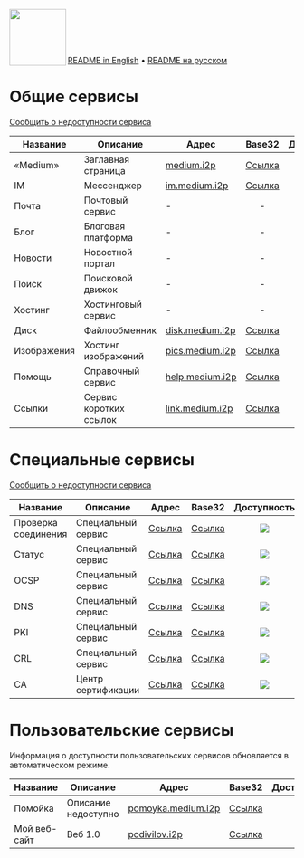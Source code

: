 <br/>
<img align="left" src="https://i.imgur.com/jwwzAxj.png" width="100px">
<br/><br/><br/><br/>

[README in English](README.en.md) • [README на русском](README.md)

# Общие сервисы
[Сообщить о недоступности сервиса](https://github.com/medium-isp/medium/issues/new)

| Название     	| Описание                    	| Адрес                       	| Base32 	      | Доступность 	| SSL | CA |
|-------------- |------------------------------ |------------------------------ |:-------------:|:-------------:|:---:|:--:|
| «Medium» 	| Заглавная страница            | [medium.i2p](http://medium.i2p/?i2paddresshelper=dLJzgrK601vSbtNZGQ~R8V0ruRsdeG35gaIdH0RkXzoFioASVww8YociZfrgLsnHmKmMfA46fFv6goHkWYLMcWCDqoNc1X1bUzJwNxGHDcJJ1svKCuMGJDm5Ve~UMkdqEWofeT4tc4F14dJE48ff10jM4Y3Zc1tJCBuXKwtwa~mAdSacDlowXABP3kQ76kpMqQZ6dAithyAi53u-USvTmpK0Lc4uvZsWQL32m~qGMEiNrrlAhHZY2ttPbPUq8ig1bhEoBkN9CEYDdEgH3mw9CNmIhUrQThD9Hp~Wlsvd1x0815U-DDPqQvbwj2KgVRRt4z0uvZ-Ol0gpJwSgXfovVmuGj-PjbzFlfe-oGB-hQWEM~rTvIGdoS09nyWZtzzEQMnOwxv72fEM7HVQbMzSQ3B2UMHDWcXaY~lmQNnXcvNPMZiWA9Qt0ogUdWzDMyz1OvK5hsUPOLEYJMQ7GS272Mx3E6fqGct2EJ20IDIY8MfMVvCzYOK58lvTqeEsAz-fRBQAEAAcAAA==)                   	| [Ссылка](http://mediumsqsqgxwwhioefin4qu2wql4nybk5fff7tgwbg2f6bgkboa.b32.i2p)              	| ![](https://img.shields.io/badge/доступен-success.svg)            	| ✅ | <a href="https://github.com/medium-isp/certification-authority/blob/master/ca-certificates/Medium_Root_CA.crt"><img src="https://img.shields.io/badge/%F0%9F%94%92-Medium_Root_CA-success.svg"></a> |
| IM   		| Мессенджер             	| [im.medium.i2p](http://im.medium.i2p/?i2paddresshelper=ZiLCyFW8shsSqPFZLyCnQEsXIpYud~0AjPBuCqKHEm8HCN0qvIiav-s5lCOWDh~DWC-bLqopcC1dEdCebMepEQZaUBM1MsrA~0rh4fqf1N7D~9~UI60il9HpLWgFRbexNfsvUx4r2LwCLG5odSbrJKFoRQ7r9MCOWdEb-asKTyXp1Q~NArFJwyn02C6jzuitQgveTQsVCwDm6VBh0hsdqrV3l62Fi8KENPbPwOb8baI9dzB20l-ZTkFjkFDkhann8d0Hd34qRLxAR2s-F149qf5Fri2LKhki-JkGgXofJPK80uLRe6x3hhBpyPowo-0hFSKPpSdZP5KCgW3y-~PJxqw-9q2sDz38K1Qc6wBGi-ouA~R9YIwYJ9QzRTNheIks4Cd2HXifV7haQZu0bbFdLb1ZbCsvrRo8iKf9gxrjIjsMSgaQsuSgTS5a7l6wMWfmfk7YN8EcgtaRUI6emglsVvvlrJPidzYxzLtyUWQPZYyEWnQTyhUMhpUlJmn17HyuBQAEAAcAAA==)              	| [Ссылка](http://imczm4o22fuinld5hyqdjvy6w3wttn6c3zxxonh72fnjnebokqfa.b32.i2p)              	| ![](https://img.shields.io/badge/доступен-success.svg)            	| ✅ | <a href="https://github.com/medium-isp/certification-authority/blob/master/ca-certificates/Medium_Root_CA.crt"><img src="https://img.shields.io/badge/%F0%9F%94%92-Medium_Root_CA-success.svg"></a> |
| Почта   	| Почтовый сервис             	| - | - | ![](https://img.shields.io/badge/нет_информации-inactive.svg)            	| - | - |
| Блог   	| Блоговая платформа            | - | - | ![](https://img.shields.io/badge/нет_информации-inactive.svg)            	| - | - |
| Новости   	| Новостной портал             	| - | - | ![](https://img.shields.io/badge/нет_информации-inactive.svg)            	| - | - |
| Поиск   	| Поисковой движок             	| - | - | ![](https://img.shields.io/badge/нет_информации-inactive.svg)            	| - | - |
| Хостинг   	| Хостинговый сервис	        | - | - | ![](https://img.shields.io/badge/нет_информации-inactive.svg)            	| - | - |
| Диск   	| Файлообменник                	| [disk.medium.i2p](http://disk.medium.i2p/?i2paddresshelper=rfhCTOQPt~jrquDp924fprg1oEhh2AQLWVd7o5IHuQUzWXlbsWyVlyDrTAgTHrukC~mV0KM7Pdx7Ae3OscYsAKOnKGNLBiMpvf9oyWc6BiZmLVV0lCMOjOe1zaWTYDyaalVgST1uJOnvqK4z5Bsp5KtjQTfdbWBo-03fvrxC~xr5vAfUXxGNWRohOsB50yo36KhEfin2q5x-BOjpR14jelnxdPvsjly4Ey3QZGkI5FBtqyz4habghOZ-OzPn9QY9x17j~ISiENrUV0oN0MREvMQyQWoILzfBdCNgokQP956H-D~3jQcwns-zUJJzUn5NKmtGVdtLeiopMd-TBkn377O2TocwJs4JDWO2EirkR6QpE~eecoaVEBmiKX62nE~GmO-Ru3caCssR2REWSLAycm3EE6EodYrpnWDhR7F0kIyXqDl9waAoIUWdBeUfWTWbWTPJXYm5QZ5tf8ffSB~gCc7mz9-2cTG7z~tr6CQX0FyHB06vKdHO0122w80xsGggBQAEAAcAAA==)              	| [Ссылка](http://diskinhww4t44nsa6rt56u32zhkgpervtyrauyyb7eqri4sqzeja.b32.i2p)              	| ![](https://img.shields.io/badge/доступен-success.svg)            	| ✅ | <a href="https://github.com/medium-isp/certification-authority/blob/master/ca-certificates/Medium_Root_CA.crt"><img src="https://img.shields.io/badge/%F0%9F%94%92-Medium_Root_CA-success.svg"></a> |
| Изображения   | Хостинг изображений           | [pics.medium.i2p](http://pics.medium.i2p/?i2paddresshelper=~wC19ISgdGp1Lh18DY1mRSLSGEk0YTWvplK~9pUQtVj1DD-nEoizpiKKTroORjBfSUmMPPTGvzh6-IB0dIWUsdn4X-s8wNr3sWFlyX1yFoHHvkyzLgAY-ju2QXkyeFjJhqAYy16fU4PqYehVALTjO2v2DN5GgDdmTPJ81yo4xOW61a9oxWByzQ~elYH-Liv0vfbNdPlANr5lmLhvDv67FVhEsFxKx-no-dMqBGniwPqZxtN5Eo0dl1DVf9yOdRcnJQSM5byMKZgQM2f~KtGOOa2yvPnjdsSdqw5Zh~RttAt6UnXbKp48pmP05rU-IWXYWXhBXYy2sZQSvXA-TIw~IxZ9UmU-jogu6shVw1iIadkFL5n0gTnOnIwJKheY2dvU-~FrrHoXnx1dZmNHsuLY5mNV7acOeKUlt2AUNDk-8Xdris7Rsl8mKSgTVMtJWNKuug07yzjq8ZolI43mL-LZErwrqVH-9a5N2I7ZpM-pODqWVs6lrEULiCj2iV7gMiNhBQAEAAcAAA==)              	| [Ссылка](http://picsqjcq6pjugty4rfvl2kjqg65lroc27jlrtdjlh2mdvug57meq.b32.i2p)              	| ![](https://img.shields.io/badge/доступен-success.svg)            	| ✅ | <a href="https://github.com/medium-isp/certification-authority/blob/master/ca-certificates/Medium_Root_CA.crt"><img src="https://img.shields.io/badge/%F0%9F%94%92-Medium_Root_CA-success.svg"></a> |
| Помощь   	| Справочный сервис             | [help.medium.i2p](http://help.medium.i2p/?i2paddresshelper=Y0U6Hz0ZIIbo9Kr1rp8zeIbXkU1BwceYJi-4eFjZY8d116ioh9n4~b9U~U-OX8uEgmLZM9NOeJC8uiheW5ovP3QArXCzQjutLSNaXZtiIdJOehYUSVe2CkznTw3DURCusaQUU7Vd2FS-dFLU-9GS233-4h5bnSQjFbJiVDKsD9IvJ5-HvBQ27BPuANnOsONCaGP5~xKiIUwa5Vwitxo8Rmeob9d~f7d~J2l5th3e0hv8hD18Th-1n~yK6iqopHsIdrc0CkLk5ZhlWoEMdE8XorSW0eA898VnrS42Su0GxbD6rmIA8fQx8vJMFcojAMv7rju1A~vs98HWTPo1KP76oDyvuo2U9NL7xA-2WehGroSxAeSdfAYK4sbick6~vcAuFqsOAaFbetBwyV1eBPr6aDfc5UrlbZpF~4~6E36oAKoy72UXafuT~X526JKfhZjzUyI0x~3pNvMkh9OY2mVeDSTlBg0oCPUKl3MVfXnyMVarljvOUAeu-A0dxkfHJ8VWBQAEAAcAAA==)              	| [Ссылка](http://help5mh3k2n5uagmikaswa2beh7w453zcedbkmnh43zoxasvsprq.b32.i2p)              	| ![](https://img.shields.io/badge/доступен-success.svg)            	| ✅ | <a href="https://github.com/medium-isp/certification-authority/blob/master/ca-certificates/Medium_Root_CA.crt"><img src="https://img.shields.io/badge/%F0%9F%94%92-Medium_Root_CA-success.svg"></a> |
| Ссылки   	| Сервис коротких ссылок        | [link.medium.i2p](http://link.medium.i2p/?i2paddresshelper=cavtaSJ9GgVnqXXBA~rWmrXHti~7DdpkGB83jBdv3dqlScc0dd8ANGapXHxJ~HKX3MTIb~fom1NyXRXEzdoquozRGY5QBQHJsD6phR~nF-~tU0sgt3ya7YlIbSRrT8bCbROr8u42u18CXrPmsS8YKIwbvD6CzI1FMdY4IIbnkFKtsXsjrxtIFeSYcOQ7ZeXhbcsxQi4525ML6ZZHaWT-rdX34qTj4fBq15SiJlJTjFDEI5CaR4cI0ElwmfG4wyzjX7VQR8jS3leP51bVDA29aBv2Z6trQbCxgu~FVNxf4SFC0YuI6VZ2mQ8zFOU9aijkiD2pD7anM71NxE1CAZ~lB5I8z-HpvbNZ7XwabXEwEYMqErYWAZO8xOuSdGsBLjd-TI1RIW~h2l6nSXVCSO2UBZ2tS)              	| [Ссылка](http://link22me2cqiaoqvw3qaoa4x3qglu65ihf4ijaoxkyxseforueiq.b32.i2p)              	| ![](https://img.shields.io/badge/доступен-success.svg)            	| ✅ | <a href="https://github.com/medium-isp/certification-authority/blob/master/ca-certificates/Medium_Root_CA.crt"><img src="https://img.shields.io/badge/%F0%9F%94%92-Medium_Root_CA-success.svg"></a> |

# Специальные сервисы
[Сообщить о недоступности сервиса](https://github.com/medium-isp/medium/issues/new)

| Название     	| Описание                    	| Адрес                       	| Base32 	      | Доступность 	| SSL | CA |
|-------------- |------------------------------ |------------------------------ |:-------------:|:-------------:|:---:|:--:|
| Проверка соединения 	| Специальный сервис        	| [Ссылка](http://connectivitycheck.medium.i2p/?i2paddresshelper=gCrYOUONipDQYmSw-UQKUz5pglDjwt7GW194ozSQGHijxoU7ebN4Ysxcp9v0~GMs~vmMJRivOjvbmiPCRpBlsPlv~o9HtpGH3PsfhIrlz4Kc4xEJ4slyvMdOicOmshVTDQj3iSh8x8It5lSkjeprGZZ5SZ2uDqvxTfWrVu-oWI-E63x4BNQadz9gXSK6tDeNupTeHdzIo9PEFnHQSdphmW-XbL9iWCZdAJPj3BTmEyRwJhrgYJotbFyMu9w506p3VhuImyNDzRCc0XpYJpBR0uWz-Oq9YjtGAG2rfT5ZpfnCqCwN8kkDXgWsPisAXkdkS7w6-Rr0eFq78MhWSNMIStwbA7ZmPnxEkWi8fuSnZ5lxOfkUG2PsY4qD7laP0XGp3U60iqe4Zpf-Wvofi8rtArsZ2gRnAXDaCbbUycL~bQCt953viJMxwVooO8XaDVYl9Y4adqyt0Kd9M1ExI6zntD60gs7b3JhoKybS9WUiBti6KuBbRvIA1KBpXBN4nQufBQAEAAcAAA==) 	| [Ссылка](http://check3cxx6tkyxh4a2lcfarooflkvjwu7bijzto5iunbudc3snja.b32.i2p)              	| ![](https://img.shields.io/badge/доступен-success.svg)            	| ✅ | <a href="https://github.com/medium-isp/certification-authority/blob/master/ca-certificates/Medium_Root_CA.crt"><img src="https://img.shields.io/badge/%F0%9F%94%92-Medium_Root_CA-success.svg"></a> |
| Статус 	| Специальный сервис        	| [Ссылка](http://status.medium.i2p/?i2paddresshelper=eywi6tdpeVywDVimT5SiGiIE9SjD50hhb4AswcItEEGCoilb2vu-SFJBngQhwObFwdG6rIah0tO97IS52c5djyu5XsMLDBiljj6PuzIeKo6kbsJujaqDpxl-SQCnzgbtUL~zVuPauIgs9pwuRzQON9XI1FTgRfJd96uZk4lF27iZ~NOqQ8tjdvZ9li1~f3e4JrOgV09gGT0dsUDHI2Ha1hgeMQW5TbZhJzkWAkB~26ESOgUPfypLLKwKzieTDGDTSmPAW1lor2dAdJ-cz-fFcOh9pfui9TzFkf5sDqKAWERMYlS14qO4EjVWtFWZcHRwqWzKYYuH3l2pQeDe3xzRgDR65-slKCKsCZ8-DTT9ZSV-Ap-SY3lVfFADXMUpSJrwAEXxtBTsuwr1vS18iz1SMtbixG-so7awRVV~LHr9DZFhrCJXa5DpD6vXR2CYSxMo437yaK8AupComImMLKr8gCTc1nUpe52nmjeYZzCGLId-Mbrrl60HOYCDoKIJxr0SBQAEAAcAAA==) 	| [Ссылка](http://statusbh7muxyv43kvzu6haj3usb6w7dq73qqwhtbneps2pak5gq.b32.i2p)              	| ![](https://img.shields.io/badge/доступен-success.svg)            	| ✅ | <a href="https://github.com/medium-isp/certification-authority/blob/master/ca-certificates/Medium_Root_CA.crt"><img src="https://img.shields.io/badge/%F0%9F%94%92-Medium_Root_CA-success.svg"></a> |
| OCSP 	| Специальный сервис        	| [Ссылка](http://ocsp.medium.i2p/?i2paddresshelper=CIM918lo7O2sestzjtjOx5fAS6JND3QTJIJh0LYgkchBFOPRy3dMX3bcy0ojp6nabReFfpCnoai0uMu~aNcHsYQaT52jtH~9xJ6UqPJD9A7crA1NtPhpDyMMYju7aIBJMrLUPD1tmBzNiLp7bqrDU34W9sD8gMUBf59iI9Ay2YZBYXWKDk-eceZLTOTaLY4oQFf3Z6KPcBhMYVJe2fHD7fKjreUsqXTsgdhfv6Igw3pKNSwr-UjLl07QvjPHf-EEDZgtgDzrvVhew3WdSVBSnH0R6PWltISjZtW8yqajB7rT-JnSJGWaFA3LLBexcapf8iXfgGhijkjrydNjd0-Jl~T5dbB-h5Wqwi4aFnv0Wtg7MX08EVPg~1M2o601rp-7P1vzMDYVqL9vAX0RnFOm0Jl~BBGLydG1vMLiZRNLEIoXdFooaggYzgAJmkFwlLOtQJq4VrJhRYzhSE7IMDTxGIruCOfGCC5q~OE0b8T7VQsn9hqrget7Ar0BhcxDE-G9BQAEAAcAAA==) 	| [Ссылка](http://ocsp2f4vhs2r3u6cdfqlp2ao3mmwb3f57gnhs4kngsxylqof52ka.b32.i2p)              	| ![](https://img.shields.io/badge/доступен-success.svg)            	| ❌ | - |
| DNS 	| Специальный сервис        	| [Ссылка](http://dns.medium.i2p/?i2paddresshelper=nSoocrdWZtFKG03ML363mC9uMrjAOtU8zfsCW5J6gaWeS2cgvMOcXsT6jI78y2ucUcybShhxOazN~7R4yZszZ3EUWmwTA2pczbY~ModyarJnC~tKwRFGlozceXmC8WDO3kRZxDhYAtM7Rgv4wac0V8JIfN8VIuhW~M2VT1m0CPDALv~C4wTOI4XvsAKs35eCgMrFoskA55DUJOEa01lEKtwnDuy0JT5~OLvEDMBHHGVy3gHHUd2-II~3bgMnHRB8pOwXUtsbbwpPycOe1z9x2Ryx6G7zfh4iaS~651J2tU7ee-2LNPg-yfk~k7ZzwXt1GDmmWacQLuOH019MA~wZpFMLo6DrEvpgxUcygIwOIh3RS8g2d75RHLxvycHbHJxm7mFLKrPFDsfzNJ1bL4A5qLd~G~sQH2h3cawroroM5z6C6M08KIxK-fFInlrAOoRwhH7HLNMPM4YZFrrEZOW~iIlSGER7GhQX9NmtMEwFaOCqQK0ICJTQmKxLQUQGQljDBQAEAAcAAA==) 	| [Ссылка](http://dns3a44zzbexpzpqakipnshxvdovx5vx4wpwknncbcekldjqp2wa.b32.i2p)              	| ![](https://img.shields.io/badge/доступен-success.svg)            	| ✅ | <a href="https://github.com/medium-isp/certification-authority/blob/master/ca-certificates/Medium_Root_CA.crt"><img src="https://img.shields.io/badge/%F0%9F%94%92-Medium_Root_CA-success.svg"></a> |
| PKI 	| Специальный сервис        	| [Ссылка](http://pki.medium.i2p/?i2paddresshelper=g6YQP06YuQkPaoXiDdyPUUWx10GkG0z9uYCs4zyHVKXmQZaYVTU4va5UIUVKeJA3nKgfCYwxxz9HLS4ZHuG84PlxJM44KS9nQ3tdzDH4T8041fo51FHhfykox41ARcXou6QkYhsldGWpxMOt4s6FK2lnQfUArzLIjYZFYESNmHD6ZCFIJrDGrmFA7AKa3GK3ZZ2J02DtzCUgrCOG-U2tcoSCdNVq2q~gTwM7Mu~WdRMfnoYEh6chmosZoEOrN5ereLVT52xgAcO6ZrrsBqcvu1EfL2yP-B-0FtfrbszXOs5TtKhA3b91sP-Oc72f27ctDQiBNto5VHMK8XOolSxRM0PyNgI80QW0-OPnfTcpcUMU78XGwO9d8ZjQTlglzVc~6gnzqXe1EAyEWtk9RIBcWY3e7A3Ac4AYwYf~vcPPWfjZg1DDsOhh4NJUrHK4b~E7HziCo5taA6n~W8QUoBUeORZK1JhA0Q5GJBkq6OW3k3Mz4BxVlNDCnaCTBq0socD8BQAEAAcAAA==) 	| [Ссылка](http://pki2o3s6xe2c4wgt6wumujcn43ymlxyfylkre6rdtj6f3xncdmmq.b32.i2p)              	| ![](https://img.shields.io/badge/доступен-success.svg)            	| ✅ | <a href="https://github.com/medium-isp/certification-authority/blob/master/ca-certificates/Medium_Root_CA.crt"><img src="https://img.shields.io/badge/%F0%9F%94%92-Medium_Root_CA-success.svg"></a> |
| CRL 	| Специальный сервис        	| [Ссылка](http://crl.medium.i2p/?i2paddresshelper=Jk3s6fMREhqUv3IyV-51S8mW0CtNCPvvYEzBb8r-JpgFdy46ALUK4tjy0ssuBjeFqgjCBhtm43c9Qu6lK0MaYtTwehbDngJYiFDhIzAYHyAzk2dXaVlrT4qBbw8vKfTafO9UdXhxCE~SKQ1rvVg3T2fDkDglM3PoAgGTz7mclun9y3IfiqTHmqlF3EBQrHCbnhsyiwNeO9LtOBGDWJao~z6AINPcPUA~joEMSBtf5OYd6djilm0-5c6ucjor1chBYuIJw5DbLCYRwjrSyepIgmbNdOwozJUqhjGW10A1dFNDvpNWDSQuaIUmDrztbs4JuIUym1B-5BB9ocY9kOuURhLNWFgExn-fitjjWD34EXEzCCPoJDDvxm1stDd-lz5mX5DtyTxgjeVkO94Dmtvm~sMeHMdE46WCpPNxiZLCDrfXwU46tsNZOrhIGON03R3pv8~5BSg~L0AKE6Kd5cc3Bb5CWjMIJ66OKI3CWkjyNakNseIKocSrWlJjUWNe7~j1BQAEAAcAAA==) 	| [Ссылка](http://crl4t6jw3vhxy4acmcy5bvpp4zmfjzkjotbcgbiq7fzyhofv7dqa.b32.i2p)              	| ![](https://img.shields.io/badge/доступен-success.svg)            	| ❌ | - |
| CA 	| Центр сертификации            | [Ссылка](http://secure.medium.i2p/?i2paddresshelper=V4aaivFe5qs4B67h3zJga-E1kUHQ-bTCQKOh0xYhXzTDf2lAYCrzTrRKSevKQgtctIiPyOOIgIpvo6DTVVSTn7uOEQNRBhUUOhsOIYh-RzhVJf4rgmjmqFYqUKnoULeJxgArr~S~c75VtFrTgpoUUay9U-5fSrw6R36n-ytXiqG~sPDll4UyJHiZjTAlrzh3xRzpFFm~YWdkU9MwigPM4yEX6Wa5iydutdKHO9my4T-7T9i60oBGJFASzawdAmRr7sndZpizkvyrFVFJLQPPAQEpuFyv46UEfsTA3H2SEkY0UduV1jR5-35s97L4Z9sDx7LjNUkQRyeDnqJiVydXp9i2f38Ha~mzPBP40Pednw~Sc7aMPsvACZjIAVN45lqA2PI6wX8XekQyYdvrydynQ2HnsYOMpNT9z6tVel6HoOYwGznZhKGSDqtdRxBTI-8n13t4ilZ9ZeCUkAC38f8eSevdG5Tr6NXSmeIAVEMQJUmsU6eR6gV1kf5QmzOYN6aFBQAEAAcAAA==)                   	| [Ссылка](http://secure3sglrjnsvvmlyqyinikb2pl52sjtcuw426ulalykzqwqfq.b32.i2p)              	| ![](https://img.shields.io/badge/доступен-success.svg)            	| ✅ | <a href="https://github.com/medium-isp/certification-authority/blob/master/ca-certificates/Medium_Root_CA.crt"><img src="https://img.shields.io/badge/%F0%9F%94%92-Medium_Root_CA-success.svg"></a> |

# Пользовательские сервисы
Информация о доступности пользовательских сервисов обновляется в автоматическом режиме.

| Название     	| Описание                    	| Адрес                       	| Base32 	      | Доступность 	| SSL | CA |
|-------------- |------------------------------ |------------------------------ |:-------------:|:-------------:|:---:|:--:|
| Помойка 	| Описание недоступно            | [pomoyka.medium.i2p](http://pomoyka.medium.i2p/?i2paddresshelper=b-gzL2qVPRrZnIicIwjqNOKsqkXLvj0Rr4cLN7oBuJmo44kI2Ig25zRcF6dABPk1Zoy25cRO8xEKWlHmey3J4bo9~Nzw8uX9wA8Y4Xq6Gpu17dozHvZIvTyrzx~gw585-YE~6bjtBcDD7gcfLwVUlwOCefEf7VJ0FUJaGjy95PhnrREzCCc3uOray3zJXmt13N2L~i401Xuk6EbjV5bFxUdbRLahe6T5sP6q2p7fo~863-NxP-3mxwWTfkt7rFKEJv17CNR8Z7PH4cIsyC8fi3g0nWa80zfrX1h3sEpH-97LO4sO8h3CY3-Cne0wTTblmc7z9amuSpFo9geap8DM-MKoC0iAsZbfV1BPcOUFTFwMI43FxB5Bl7mv4pzYaHgd6sRwii3DUr8uiHZ6r-TdptN6MZNvD5QrOEJ6RD2xiyjkFNG5Ci05uB7Zb1oaCSqhR5-CWjf8quyxrwAsJXc~mhoYanG6WrIsaWbWWrPDJMlBGbMXMhCUGxQCZpWIzYMOBQAEAAEAAA==)                   	| [Ссылка](http://rf7zsxavqgimrqt47nhm5d6xyr4n7scx3l6itwrhojxjfhup3rza.b32.i2p)              	| ![](https://img.shields.io/badge/недоступен-red.svg)            	| ✅ | <a href="https://github.com/medium-isp/certification-authority/blob/master/ca-certificates/Medium_Root_CA.crt"><img src="https://img.shields.io/badge/%F0%9F%94%92-Medium_Root_CA-success.svg"></a> |
| Мой веб-сайт 	| Веб 1.0            | [podivilov.i2p](http://podivilov.i2p/?i2paddresshelper=kT7Xik6b-nY3l956RVjniEpCSb4In28yE6oS9wVAvizgcF-M~8mMgyIw3ZHzwhxhmJ1iKur81NrcQODKBAUYVvF2u1KAeX1Wlzxkq3jQl~Zi14nnWKmuvKo1Ar9w5~mPNVxlxhFNG2WZ0TT1qXB4t2g5RiPA8ai6nlz-l6uHx4ZVDJOi7owINrBw8NtX6iSUudF34oUSA4ednK3nGmD4vjhMUHfYsx9RdESrtQzpJ1WIDPb4p34QNq-WYCQ5UcQOxSK-Lsr39Yuvh2qG70f8ZR1yRgFtTTElzQhMOqFWexuM9qdAFXc2mcHdq6vF4cSoBzxAyACQnOP6ESuwo-pD4f4mH48Xq6cJPoTE44jOpBAXvRqNNikMGs-SSMHRDArL6trTD6Nnn2gjXadOnDtLFeCayc9IEXfBVm51-LEai~l9sPMNDVJ3EmbPlS5N0aYTmC-qzj-4bB8VXWySBroLICxhsTnT75Af4Bhp0pD4OVe3LxgnbyiRA3nz639d-1Q2BQAEAAcAAA==)                   	| [Ссылка](http://veakv6mt2qs577mkgnozk7o6tunv5c7ptvfr6iwnxvt4nxilo4xa.b32.i2p)              	| ![](https://img.shields.io/badge/частично-yellow.svg)            	| ✅ | <a href="https://github.com/medium-isp/certification-authority/blob/master/ca-certificates/Medium_Root_CA.crt"><img src="https://img.shields.io/badge/%F0%9F%94%92-Medium_Root_CA-success.svg"></a> |
